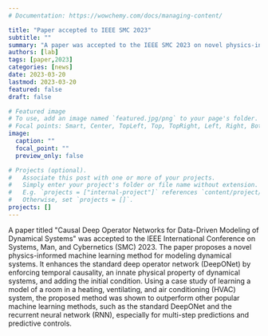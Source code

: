 ```yaml
---
# Documentation: https://wowchemy.com/docs/managing-content/

title: "Paper accepted to IEEE SMC 2023"
subtitle: ""
summary: "A paper was accepted to the IEEE SMC 2023 on novel physics-informed machine learning for dynamical systems."
authors: [lab]
tags: [paper,2023]
categories: [news]
date: 2023-03-20
lastmod: 2023-03-20
featured: false
draft: false

# Featured image
# To use, add an image named `featured.jpg/png` to your page's folder.
# Focal points: Smart, Center, TopLeft, Top, TopRight, Left, Right, BottomLeft, Bottom, BottomRight.
image:
  caption: ""
  focal_point: ""
  preview_only: false

# Projects (optional).
#   Associate this post with one or more of your projects.
#   Simply enter your project's folder or file name without extension.
#   E.g. `projects = ["internal-project"]` references `content/project/deep-learning/index.md`.
#   Otherwise, set `projects = []`.
projects: []
---
```


A paper titled "Causal Deep Operator Networks for Data-Driven Modeling of Dynamical Systems" was accepted to the IEEE International Conference on Systems, Man, and Cybernetics (SMC) 2023.  The paper proposes a novel physics-informed machine learning method for modeling dynamical systems.  It enhances the standard deep operator network (DeepONet) by enforcing temporal causality, an innate physical property of dynamical systems, and adding the initial condition.  Using a case study of learning a model of a room in a heating, ventilating, and air conditioning (HVAC) system, the proposed method was shown to outperform other popular machine learning methods, such as the standard DeepONet and the recurrent neural network (RNN), especially for multi-step predictions and predictive controls.


